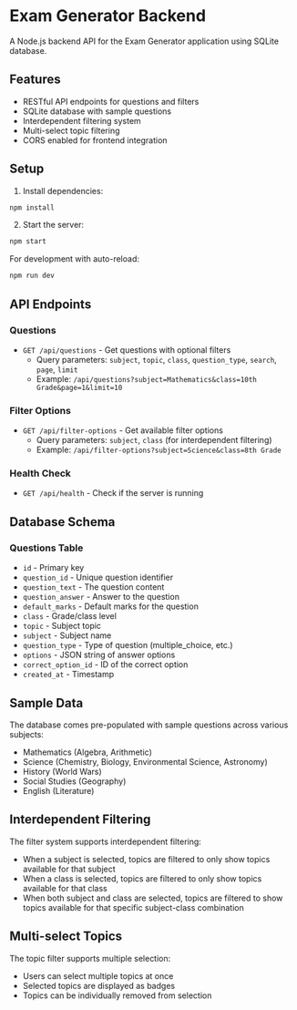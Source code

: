# Exam Generator Backend

A Node.js backend API for the Exam Generator application using SQLite database.

## Features

- RESTful API endpoints for questions and filters
- SQLite database with sample questions
- Interdependent filtering system
- Multi-select topic filtering
- CORS enabled for frontend integration

## Setup

1. Install dependencies:
```bash
npm install
```

2. Start the server:
```bash
npm start
```

For development with auto-reload:
```bash
npm run dev
```

## API Endpoints

### Questions
- `GET /api/questions` - Get questions with optional filters
  - Query parameters: `subject`, `topic`, `class`, `question_type`, `search`, `page`, `limit`
  - Example: `/api/questions?subject=Mathematics&class=10th Grade&page=1&limit=10`

### Filter Options
- `GET /api/filter-options` - Get available filter options
  - Query parameters: `subject`, `class` (for interdependent filtering)
  - Example: `/api/filter-options?subject=Science&class=8th Grade`

### Health Check
- `GET /api/health` - Check if the server is running

## Database Schema

### Questions Table
- `id` - Primary key
- `question_id` - Unique question identifier
- `question_text` - The question content
- `question_answer` - Answer to the question
- `default_marks` - Default marks for the question
- `class` - Grade/class level
- `topic` - Subject topic
- `subject` - Subject name
- `question_type` - Type of question (multiple_choice, etc.)
- `options` - JSON string of answer options
- `correct_option_id` - ID of the correct option
- `created_at` - Timestamp

## Sample Data

The database comes pre-populated with sample questions across various subjects:
- Mathematics (Algebra, Arithmetic)
- Science (Chemistry, Biology, Environmental Science, Astronomy)
- History (World Wars)
- Social Studies (Geography)
- English (Literature)

## Interdependent Filtering

The filter system supports interdependent filtering:
- When a subject is selected, topics are filtered to only show topics available for that subject
- When a class is selected, topics are filtered to only show topics available for that class
- When both subject and class are selected, topics are filtered to show topics available for that specific subject-class combination

## Multi-select Topics

The topic filter supports multiple selection:
- Users can select multiple topics at once
- Selected topics are displayed as badges
- Topics can be individually removed from selection
